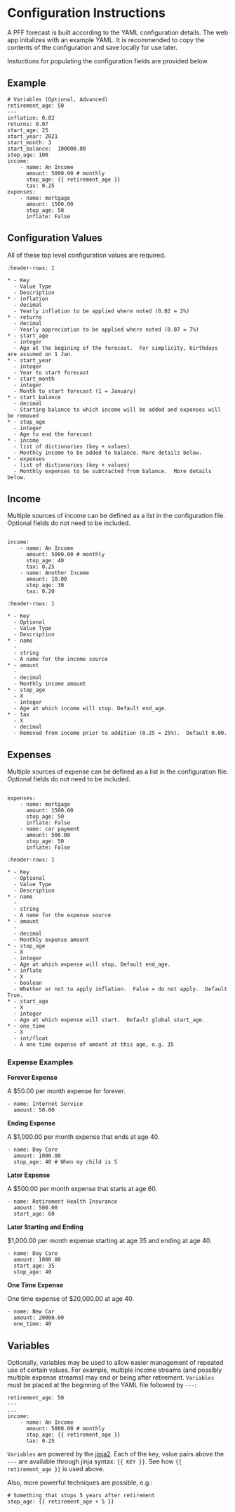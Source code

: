 # Configuration Instructions

A PFF forecast is built according to the YAML configuration details.  The
web app initalizes with an example YAML.  It is recommended to copy the contents
of the configuration and save locally for use later.

Instuctions for populating the configuration fields are provided below.

## Example

```{code-block} yaml
# Variables (Optional, Advanced)
retirement_age: 50
---
inflation: 0.02
returns: 0.07
start_age: 25
start_year: 2021
start_month: 3
start_balance:  100000.00
stop_age: 100
income:
    - name: An Income
      amount: 5000.00 # monthly
      stop_age: {{ retirement_age }}
      tax: 0.25
expenses:
    - name: mortgage
      amount: 1500.00
      stop_age: 50
      inflate: False
```

## Configuration Values

All of these top level configuration values are required.

```{list-table} Configuration Values
:header-rows: 1

* - Key
  - Value Type
  - Description
* - inflation
  - decimal
  - Yearly inflation to be applied where noted (0.02 = 2%)
* - returns
  - decimal
  - Yearly appreciation to be applied where noted (0.07 = 7%)
* - start_age
  - integer
  - Age at the begining of the forecast.  For simplicity, birthdays are assumed on 1 Jan.
* - start_year
  - integer
  - Year to start forecast
* - start_month
  - integer
  - Month to start forecast (1 = January)
* - start_balance
  - decimal
  - Starting balance to which income will be added and expenses will be removed
* - stop_age
  - integer
  - Age to end the forecast
* - income
  - list of dictionaries (key + values)
  - Monthly income to be added to balance. More details below.
* - expenses
  - list of dictionaries (key + values)
  - Monthly expenses to be subtracted from balance.  More details below.
```

## Income

Multiple sources of income can be defined as a list
in the configuration file.  Optional fields do not
need to be included.

```{note} Income increases according to inflation.
```

```{code-block} yaml
income:
    - name: An Income
      amount: 5000.00 # monthly
      stop_age: 40
      tax: 0.25
    - name: Another Income
      amount: 10.00
      stop_age: 30
      tax: 0.20
```

```{list-table} Income Configuration
:header-rows: 1

* - Key
  - Optional
  - Value Type
  - Description
* - name
  - 
  - string
  - A name for the income source
* - amount
  - 
  - decimal
  - Monthly income amount
* - stop_age
  - X
  - integer
  - Age at which income will stop. Default end_age.
* - tax
  - X
  - decimal
  - Removed from income prior to addition (0.25 = 25%).  Default 0.00.
```

## Expenses

Multiple sources of expense can be defined as a list
in the configuration file.  Optional fields do not
need to be included.

```{note} Expenses increase according to inflation unless configured otherwise.
```

```{code-block} yaml
expenses:
    - name: mortgage
      amount: 1500.00
      stop_age: 50
      inflate: False
    - name: car payment
      amount: 500.00
      stop_age: 50
      inflate: False
```

```{list-table} Income Configuration
:header-rows: 1

* - Key
  - Optional
  - Value Type
  - Description
* - name
  - 
  - string
  - A name for the expense source
* - amount
  - 
  - decimal
  - Monthly expense amount
* - stop_age
  - X
  - integer
  - Age at which expense will stop. Default end_age.
* - inflate
  - X
  - boolean
  - Whether or not to apply inflation.  False = do not apply.  Default True.
* - start_age
  - X
  - integer
  - Age at which expense will start.  Default global start_age.
* - one_time
  - X
  - int/float
  - A one time expense of amount at this age, e.g. 35
```

### Expense Examples

**Forever Expense**

A $50.00 per month expense for forever.

```{code-block} yaml
- name: Internet Service
  amount: 50.00
```

**Ending Expense**

A $1,000.00 per month expense that ends at age 40.

```{code-block} yaml
- name: Day Care
  amount: 1000.00
  stop_age: 40 # When my child is 5
```

**Later Expense**

A $500.00 per month expense that starts at age 60.

```{code-block} yaml
- name: Retirement Health Insurance
  amount: 500.00
  start_age: 60
```

**Later Starting and Ending**

$1,000.00 per month expense starting at age 35 and ending at age 40.

```{code-block} yaml
- name: Day Care
  amount: 1000.00
  start_age: 35
  stop_age: 40
```

**One Time Expense**

One time expense of $20,000.00 at age 40.

```{code-block} yaml
- name: New Car
  amount: 20000.00
  one_time: 40
```

## Variables

Optionally, variables may be used to allow easier management of
repeated use of certain values.  For example, multiple income
streams (and possibly multiple expense streams) may end or being
after retirement.  `Variables` must be placed at the beginning
of the YAML file followed by `---`:

```{code-block} yaml
retirement_age: 50
---
...
income:
    - name: An Income
      amount: 5000.00 # monthly
      stop_age: {{ retirement_age }}
      tax: 0.25
```

`Variables` are powered by the [jinja2](https://jinja.palletsprojects.com/en/3.0.x/).
Each of the key, value pairs above the `---` are available through
jinja syntax: `{{ KEY }}`.  See how `{{ retirement_age }}` is
used above.

Also, more powerful techniques are possible, e.g.:

```{code-block} yaml
# Something that stops 5 years after retirement
stop_age: {{ retirement_age + 5 }}
```